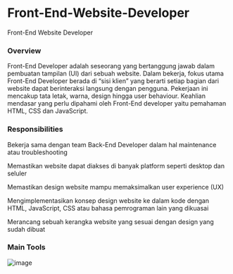 # Front-End-Website-Developer
Front-End Website Developer


### Overview
Front-End Developer adalah seseorang yang bertanggung jawab dalam pembuatan tampilan (UI) dari sebuah website. Dalam bekerja, fokus utama Front-End Developer berada di “sisi klien” yang berarti setiap bagian dari website dapat berinteraksi langsung dengan pengguna. Pekerjaan ini mencakup tata letak, warna, design hingga user behaviour. Keahlian mendasar yang perlu dipahami oleh Front-End developer yaitu pemahaman HTML, CSS dan JavaScript.

### Responsibilities

Bekerja sama dengan team Back-End Developer dalam hal maintenance atau troubleshooting


Memastikan website dapat diakses di banyak platform seperti desktop dan seluler


Memastikan design website mampu memaksimalkan user experience (UX)


Mengimplementasikan konsep design website ke dalam kode dengan HTML, JavaScript, CSS atau bahasa pemrograman lain yang dikuasai


Merancang sebuah kerangka website yang sesuai dengan design yang sudah dibuat

### Main Tools

![image](https://user-images.githubusercontent.com/51072808/175753290-404e4d0c-5b54-40b4-9229-e19f863beeda.png)
